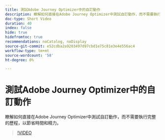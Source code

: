 ```yaml
---
title: 測試Adobe Journey Optimizer中的自訂動作
description: 瞭解如何直接在Adobe Journey Optimizer中測試自訂動作，而不需要執行完整的歷程，以節省時間和精力。
doc-type: Short Video
duration: 40
index: false
hide: true
hidefromtoc: true
recommendations: noCatalog, noDisplay
source-git-commit: e52cdba2a9203497d97cbd1e75c81e3e4e556ac4
workflow-type: tm+mt
source-wordcount: '58'
ht-degree: 0%

---
```



# 測試Adobe Journey Optimizer中的自訂動作

瞭解如何直接在Adobe Journey Optimizer中測試自訂動作，而不需要執行完整的歷程，以節省時間和精力。

<!-- 62_S522_3442522_39_testing-custom-actions-in-adobe-journey-optimizer -->
>[!VIDEO](https://video.tv.adobe.com/v/3458211/?learn=on&enablevpops=true)
